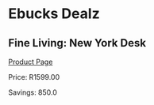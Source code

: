 
# Ebucks Dealz
## Fine Living: New York Desk
[Product Page](https://www.ebucks.com/web/shop/productSelected.do?prodId=800709140&catId=1158501552)

Price: R1599.00

Savings: 850.0


	
